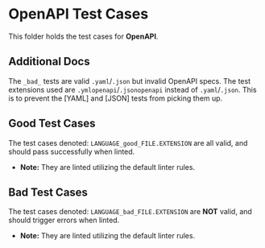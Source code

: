 # OpenAPI Test Cases

This folder holds the test cases for **OpenAPI**.

## Additional Docs

The `_bad_` tests are valid `.yaml`/`.json` but invalid OpenAPI specs.
The test extensions used are `.ymlopenapi`/`.jsonopenapi` instead of `.yaml`/`.json`. This is to prevent the [YAML] and [JSON] tests from picking them up.

## Good Test Cases

The test cases denoted: `LANGUAGE_good_FILE.EXTENSION` are all valid, and should pass successfully when linted.

- **Note:** They are linted utilizing the default linter rules.

## Bad Test Cases

The test cases denoted: `LANGUAGE_bad_FILE.EXTENSION` are **NOT** valid, and should trigger errors when linted.

- **Note:** They are linted utilizing the default linter rules.
